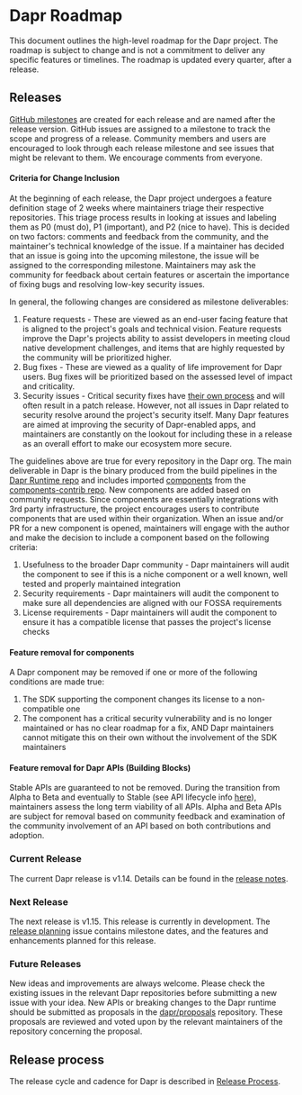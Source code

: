 # Dapr Roadmap

This document outlines the high-level roadmap for the Dapr project. The roadmap is subject to change and is not a commitment to deliver any specific features or timelines. The roadmap is updated every quarter, after a release.

## Releases

[GitHub milestones](https://github.com/dapr/dapr/milestones) are created for each release and are named after the release version. GitHub issues are assigned to a milestone to track the scope and progress of a release.
Community members and users are encouraged to look through each release milestone and see issues that might be relevant to them. We encourage comments from everyone.

#### Criteria for Change Inclusion

At the beginning of each release, the Dapr project undergoes a feature definition stage of 2 weeks where maintainers triage their respective repositories. This triage process results in looking at issues and labeling them as P0 (must do), P1 (important), and P2 (nice to have). This is decided on two factors: comments and feedback from the community, and the maintainer's technical knowledge of the issue. If a maintainer has decided that an issue is going into the upcoming milestone, the issue will be assigned to the corresponding milestone. Maintainers may ask the community for feedback about certain features or ascertain the importance of fixing bugs and resolving low-key security issues.

In general, the following changes are considered as milestone deliverables:

1. Feature requests - These are viewed as an end-user facing feature that is aligned to the project's goals and technical vision. Feature requests improve the Dapr's projects ability to assist developers in meeting cloud native development challenges, and items that are highly requested by the community will be prioritized higher.
2. Bug fixes - These are viewed as a quality of life improvement for Dapr users. Bug fixes will be prioritized based on the assessed level of impact and criticality.
3. Security issues - Critical security fixes have [their own process](https://docs.dapr.io/operations/support/support-security-issues/) and will often result in a patch release. However, not all issues in Dapr related to security resolve around the project's security itself. Many Dapr features are aimed at improving the security of Dapr-enabled apps, and maintainers are constantly on the lookout for including these in a release as an overall effort to make our ecosystem more secure.

The guidelines above are true for every repository in the Dapr org. The main deliverable in Dapr is the binary produced from the build pipelines in the [Dapr Runtime repo](https://github.com/dapr/dapr) and includes imported [components](https://docs.dapr.io/concepts/components-concept/) from the [components-contrib repo](https://github.com/dapr/components-contrib). New components are added based on community requests. Since components are essentially integrations with 3rd party infrastructure, the project encourages users to contribute components that are used within their organization. When an issue and/or PR for a new component is opened, maintainers will engage with the author and make the decision to include a component based on the following criteria:

1. Usefulness to the broader Dapr community - Dapr maintainers will audit the component to see if this is a niche component or a well known, well tested and properly maintained integration
2. Security requirements - Dapr maintainers will audit the component to make sure all dependencies are aligned with our FOSSA requirements
3. License requirements - Dapr maintainers will audit the component to ensure it has a compatible license that passes the project's license checks

#### Feature removal for components

A Dapr component may be removed if one or more of the following conditions are made true:

1. The SDK supporting the component changes its license to a non-compatible one
2. The component has a critical security vulnerability and is no longer maintained or has no clear roadmap for a fix, AND Dapr maintainers cannot mitigate this on their own without the involvement of the SDK maintainers

#### Feature removal for Dapr APIs (Building Blocks)

Stable APIs are guaranteed to not be removed. During the transition from Alpha to Beta and eventually to Stable (see API lifecycle info [here](https://github.com/dapr/proposals/blob/main/templates/lifecycle.md)), maintainers assess the long term viability of all APIs. Alpha and Beta APIs are subject for removal based on community feedback and examination of the community involvement of an API based on both contributions and adoption.

### Current Release

The current Dapr release is v1.14. Details can be found in the [release notes](https://github.com/dapr/dapr/releases/tag/v1.13.0).

### Next Release

The next release is v1.15. This release is currently in development. The [release planning](https://github.com/dapr/dapr/issues/8017) issue contains milestone dates, and the features and enhancements planned for this release.

### Future Releases

New ideas and improvements are always welcome. Please check the existing issues in the relevant Dapr repositories before submitting a new issue with your idea. New APIs or breaking changes to the Dapr runtime should be submitted as proposals in the [dapr/proposals](https://github.com/dapr/proposals) repository. These proposals are reviewed and voted upon by the relevant maintainers of the repository concerning the proposal.

## Release process

The release cycle and cadence for Dapr is described in [Release Process](release-process.md).
